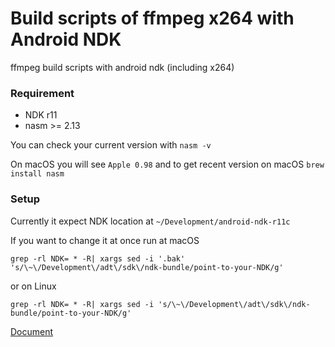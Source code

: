 # Build scripts of ffmpeg x264 with Android NDK
ffmpeg build scripts with android ndk (including x264)

### Requirement

* NDK r11
* nasm >= 2.13

You can check your current version with `nasm -v` 

On macOS you will see `Apple 0.98` and to get recent version on macOS `brew install nasm` 

### Setup

Currently it expect NDK location at `~/Development/android-ndk-r11c`

If you want to change it at once run at macOS

`grep -rl NDK= * -R| xargs sed -i '.bak' 's/\~\/Development\/adt\/sdk\/ndk-bundle/point-to-your-NDK/g'`

or on Linux

`grep -rl NDK= * -R| xargs sed -i 's/\~\/Development\/adt\/sdk\/ndk-bundle/point-to-your-NDK/g'`

[Document](https://yesimroy.gitbooks.io/android-note/content/ffmpeg_build_process.html)
